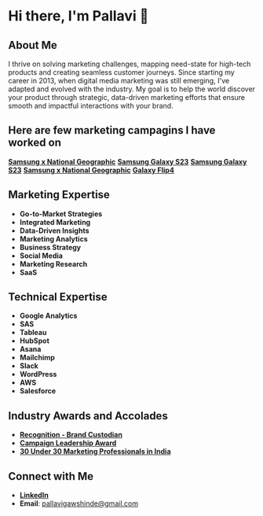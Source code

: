 # Hi there, I'm Pallavi 👋

## About Me
I thrive on solving marketing challenges, mapping need-state for high-tech products and creating seamless customer journeys. Since starting my career in 2013, when digital media marketing was still emerging, I've adapted and evolved with the industry. My goal is to help the world discover your product through strategic, data-driven marketing efforts that ensure smooth and impactful interactions with your brand.

## Here are few marketing campagins I have worked on
**[Samsung x National Geographic](https://www.youtube.com/watch?v=uGZztvUL0zY&ab_channel=SamsungIndia)**
**[Samsung Galaxy S23](https://www.youtube.com/watch?v=kw7G_6UBy8g&ab_channel=SamsungIndia)**
**[Samsung Galaxy S23](https://www.youtube.com/watch?v=kw7G_6UBy8g&ab_channel=SamsungIndia)**
**[Samsung x National Geographic](https://www.youtube.com/watch?v=fE1G_dRub2o&ab_channel=SamsungIndia)**
**[Galaxy Flip4](https://www.youtube.com/watch?v=1RAL9roh9Wk&ab_channel=SamsungIndia)**



## Marketing Expertise
- **Go-to-Market Strategies**
- **Integrated Marketing**
- **Data-Driven Insights**
- **Marketing Analytics**
- **Business Strategy**
- **Social Media**
- **Marketing Research**
- **SaaS**

## Technical Expertise
- **Google Analytics**
- **SAS**
- **Tableau**
- **HubSpot**
- **Asana**
- **Mailchimp**
- **Slack**
- **WordPress**
- **AWS**
- **Salesforce**

## Industry Awards and Accolades
- **[Recognition - Brand Custodian](https://www.facebook.com/photo/?fbid=1131550686953768&set=a.1131537286955108)**
- **[Campaign Leadership Award](https://kyooriuscreative.awardsengine.com/?action=ows:entries.details&e=65528&project_year=2021)**
- **[30 Under 30 Marketing Professionals in India](https://www.slideshare.net/SocialSamosa/presenting-ss30under30-winners)**

## Connect with Me
- **[LinkedIn](https://www.linkedin.com/in/paveegee/)**
- **Email**: pallavigawshinde@gmail.com
